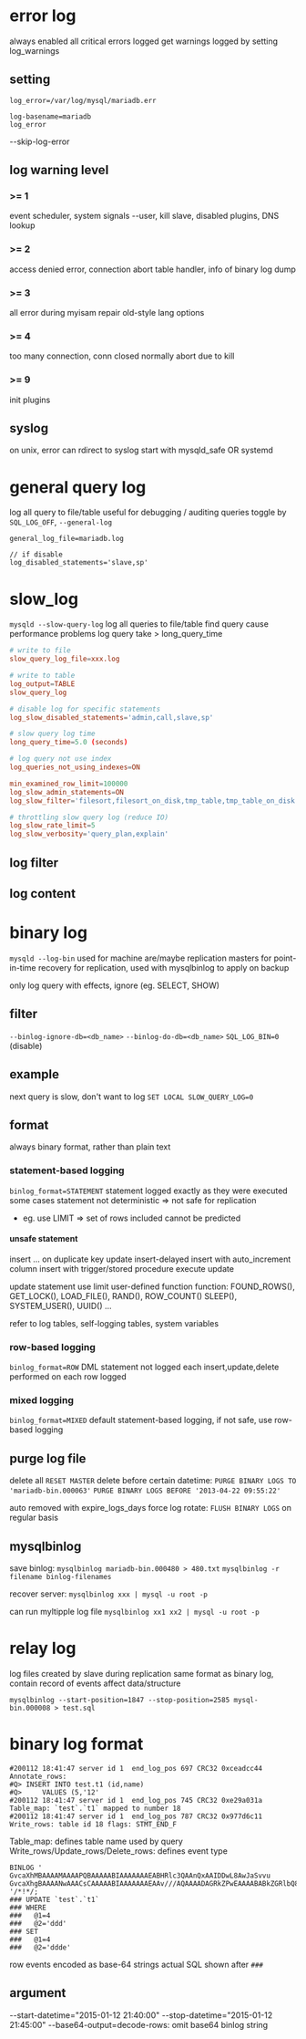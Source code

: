 # error log
always enabled
all critical errors logged
get warnings logged by setting log_warnings

## setting
```
log_error=/var/log/mysql/mariadb.err
```
```
log-basename=mariadb
log_error
```
--skip-log-error

## log warning level
### >= 1
event scheduler, system signals
--user, kill slave, disabled plugins, DNS lookup

### >= 2
access denied error, connection abort
table handler, info of binary log dump

### >= 3
all error during myisam repair
old-style lang options

### >= 4
too many connection, conn closed normally
abort due to kill

### >= 9
init plugins

## syslog
on unix, error can rdirect to syslog
start with mysqld_safe OR systemd


# general query log
log all query to file/table
useful for debugging / auditing queries
toggle by `SQL_LOG_OFF`, `--general-log`

```
general_log_file=mariadb.log

// if disable
log_disabled_statements='slave,sp'
```

# slow_log
`mysqld --slow-query-log`
log all queries to file/table
find query cause performance problems
log query take > long_query_time

```conf
# write to file
slow_query_log_file=xxx.log

# write to table
log_output=TABLE
slow_query_log

# disable log for specific statements
log_slow_disabled_statements='admin,call,slave,sp'

# slow query log time
long_query_time=5.0 (seconds)

# log query not use index
log_queries_not_using_indexes=ON

min_examined_row_limit=100000
log_slow_admin_statements=ON
log_slow_filter='filesort,filesort_on_disk,tmp_table,tmp_table_on_disk'

# throttling slow query log (reduce IO)
log_slow_rate_limit=5
log_slow_verbosity='query_plan,explain'

```


## log filter

## log content


# binary log
`mysqld --log-bin`
used for machine are/maybe replication masters
for point-in-time recovery
for replication, used with mysqlbinlog to apply on backup

only log query with effects, ignore (eg. SELECT, SHOW)

## filter
`--binlog-ignore-db=<db_name>`
`--binlog-do-db=<db_name>`
`SQL_LOG_BIN=0 `(disable)

## example
next query is slow, don't want to log 
`SET LOCAL SLOW_QUERY_LOG=0`

## format
always binary format, rather than plain text

### statement-based logging
`binlog_format=STATEMENT`
statement logged exactly as they were executed
some cases statement not deterministic => not safe for replication
- eg. use LIMIT => set of rows included cannot be predicted

#### unsafe statement
insert ... on duplicate key update
insert-delayed
insert with auto_increment column
insert with trigger/stored procedure execute update

update statement use limit
user-defined function
function:
  FOUND_ROWS(), GET_LOCK(), LOAD_FILE(), RAND(), ROW_COUNT()
  SLEEP(), SYSTEM_USER(), UUID() ...

refer to log tables, self-logging tables, system variables

### row-based logging
`binlog_format=ROW`
DML statement not logged
each insert,update,delete performed on each row logged

### mixed logging
`binlog_format=MIXED`
default statement-based logging, if not safe, use row-based logging

## purge log file
delete all `RESET MASTER`
delete before certain datetime: 
`PURGE BINARY LOGS TO 'mariadb-bin.000063'`
`PURGE BINARY LOGS BEFORE '2013-04-22 09:55:22'`

auto removed with expire_logs_days
force log rotate: `FLUSH BINARY LOGS` on regular basis

## mysqlbinlog
save binlog:
`mysqlbinlog mariadb-bin.000480 > 480.txt`
`mysqlbinlog -r filename binlog-filenames`

recover server:
`mysqlbinlog xxx | mysql -u root -p`

can run myltipple log file
`mysqlbinlog xx1 xx2 | mysql -u root -p`


# relay log
log files created by slave during replication
same format as binary log, contain record of events affect data/structure

`mysqlbinlog --start-position=1847 --stop-position=2585 mysql-bin.000008 > test.sql`


# binary log format
```
#200112 18:41:47 server id 1  end_log_pos 697 CRC32 0xceadcc44 	Annotate_rows:
#Q> INSERT INTO test.t1 (id,name)
#Q> 	VALUES (5,'12'
#200112 18:41:47 server id 1  end_log_pos 745 CRC32 0xe29a031a 	Table_map: `test`.`t1` mapped to number 18
#200112 18:41:47 server id 1  end_log_pos 787 CRC32 0x977d6c11 	Write_rows: table id 18 flags: STMT_END_F
```
Table_map: defines table name used by query
Write_rows/Update_rows/Delete_rows: defines event type

```
BINLOG '
GvcaXhMBAAAAMAAAAPQBAAAAABIAAAAAAAEABHRlc3QAAnQxAAIDDwL8AwJaSvvu
GvcaXhgBAAAANwAAACsCAAAAABIAAAAAAAEAAv///AQAAAADAGRkZPwEAAAABABkZGRlbQ8Aug==
'/*!*/;
### UPDATE `test`.`t1`
### WHERE
###   @1=4
###   @2='ddd'
### SET
###   @1=4
###   @2='ddde'
```
row events encoded as base-64 strings 
actual SQL shown after `###`



## argument
--start-datetime="2015-01-12 21:40:00"  --stop-datetime="2015-01-12 21:45:00" 
--base64-output=decode-rows: omit base64 binlog string





